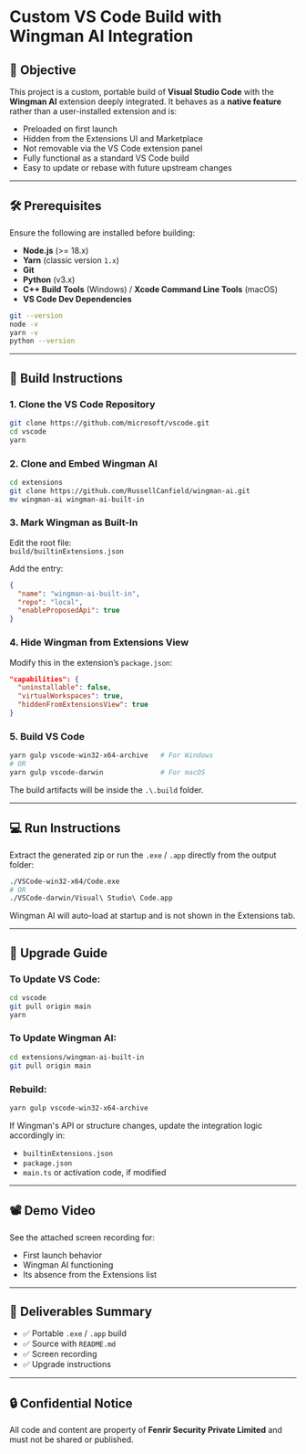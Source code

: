 # Custom VS Code Build with Wingman AI Integration

## 📌 Objective

This project is a custom, portable build of **Visual Studio Code** with the **Wingman AI** extension deeply integrated. It behaves as a **native feature** rather than a user-installed extension and is:

- Preloaded on first launch
- Hidden from the Extensions UI and Marketplace
- Not removable via the VS Code extension panel
- Fully functional as a standard VS Code build
- Easy to update or rebase with future upstream changes

---

## 🛠 Prerequisites

Ensure the following are installed before building:

- **Node.js** (>= 18.x)
- **Yarn** (classic version `1.x`)
- **Git**
- **Python** (v3.x)
- **C++ Build Tools** (Windows) / **Xcode Command Line Tools** (macOS)
- **VS Code Dev Dependencies**

```bash
git --version
node -v
yarn -v
python --version
```

---

## 🚀 Build Instructions

### 1. Clone the VS Code Repository

```bash
git clone https://github.com/microsoft/vscode.git
cd vscode
yarn
```

### 2. Clone and Embed Wingman AI

```bash
cd extensions
git clone https://github.com/RussellCanfield/wingman-ai.git
mv wingman-ai wingman-ai-built-in
```

### 3. Mark Wingman as Built-In

Edit the root file:  
`build/builtinExtensions.json`

Add the entry:
```json
{
  "name": "wingman-ai-built-in",
  "repo": "local",
  "enableProposedApi": true
}
```

### 4. Hide Wingman from Extensions View

Modify this in the extension’s `package.json`:
```json
"capabilities": {
  "uninstallable": false,
  "virtualWorkspaces": true,
  "hiddenFromExtensionsView": true
}
```

### 5. Build VS Code

```bash
yarn gulp vscode-win32-x64-archive   # For Windows
# OR
yarn gulp vscode-darwin              # For macOS
```

The build artifacts will be inside the `.\.build` folder.

---

## 💻 Run Instructions

Extract the generated zip or run the `.exe` / `.app` directly from the output folder:

```bash
./VSCode-win32-x64/Code.exe
# OR
./VSCode-darwin/Visual\ Studio\ Code.app
```

Wingman AI will auto-load at startup and is not shown in the Extensions tab.

---

## 🔁 Upgrade Guide

### To Update VS Code:
```bash
cd vscode
git pull origin main
yarn
```

### To Update Wingman AI:
```bash
cd extensions/wingman-ai-built-in
git pull origin main
```

### Rebuild:
```bash
yarn gulp vscode-win32-x64-archive
```

If Wingman's API or structure changes, update the integration logic accordingly in:
- `builtinExtensions.json`
- `package.json`
- `main.ts` or activation code, if modified

---

## 📽 Demo Video

See the attached screen recording for:
- First launch behavior
- Wingman AI functioning
- Its absence from the Extensions list

---

## 📁 Deliverables Summary

- ✅ Portable `.exe` / `.app` build
- ✅ Source with `README.md`
- ✅ Screen recording
- ✅ Upgrade instructions

---

## 🔒 Confidential Notice

All code and content are property of **Fenrir Security Private Limited** and must not be shared or published.
